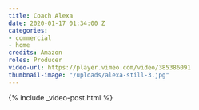 ```yaml
---
title: Coach Alexa
date: 2020-01-17 01:34:00 Z
categories:
- commercial
- home
credits: Amazon
roles: Producer
video-url: https://player.vimeo.com/video/385386091
thumbnail-image: "/uploads/alexa-still-3.jpg"
---
```


{% include _video-post.html %}
